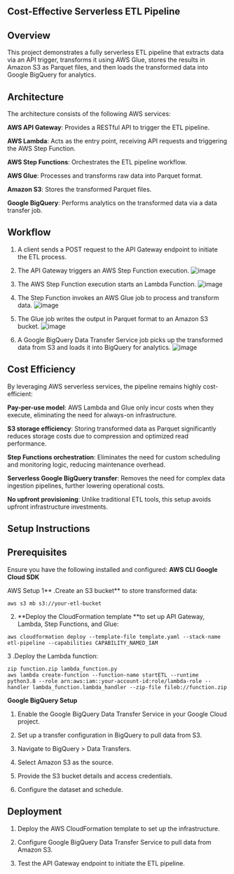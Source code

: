 ## Cost-Effective Serverless ETL Pipeline

## Overview
This project demonstrates a fully serverless ETL pipeline that extracts data via an API trigger, transforms it using AWS Glue, stores the results in Amazon S3 as Parquet files, and then loads the transformed data into Google BigQuery for analytics.

## Architecture

The architecture consists of the following AWS services:

**AWS API Gateway**: Provides a RESTful API to trigger the ETL pipeline.

**AWS Lambda**: Acts as the entry point, receiving API requests and triggering the AWS Step Function.

**AWS Step Functions**: Orchestrates the ETL pipeline workflow.

**AWS Glue**: Processes and transforms raw data into Parquet format.

**Amazon S3**: Stores the transformed Parquet files.

**Google BigQuery**: Performs analytics on the transformed data via a data transfer job.

## Workflow

1. A client sends a POST request to the API Gateway endpoint to initiate the ETL process.

2. The API Gateway triggers an AWS Step Function execution.
![image](https://github.com/user-attachments/assets/f837b4e3-e843-483a-9118-e9b7b4317af8)

3. The AWS Step Function execution starts an Lambda Function.
![image](https://github.com/user-attachments/assets/6094b15f-590c-437e-b60f-a313ea6fef2e)


4. The Step Function invokes an AWS Glue job to process and transform data.
![image](https://github.com/user-attachments/assets/fda9d338-02a6-491c-a6a9-56a53baaec1e)

5. The Glue job writes the output in Parquet format to an Amazon S3 bucket.
![image](https://github.com/user-attachments/assets/93df5c48-1fb1-4d82-a134-04003b1893ce)

6. A Google BigQuery Data Transfer Service job picks up the transformed data from S3 and loads it into BigQuery for analytics.
![image](https://github.com/user-attachments/assets/f03222f8-c83b-4928-bb99-5e74788dda77)


## Cost Efficiency
By leveraging AWS serverless services, the pipeline remains highly cost-efficient:

**Pay-per-use model**: AWS Lambda and Glue only incur costs when they execute, eliminating the need for always-on infrastructure.

**S3 storage efficiency**: Storing transformed data as Parquet significantly reduces storage costs due to compression and optimized read performance.

**Step Functions orchestration**: Eliminates the need for custom scheduling and monitoring logic, reducing maintenance overhead.

**Serverless Google BigQuery transfer**: Removes the need for complex data ingestion pipelines, further lowering operational costs.

**No upfront provisioning**: Unlike traditional ETL tools, this setup avoids upfront infrastructure investments.


## Setup Instructions

## Prerequisites
Ensure you have the following installed and configured:
**AWS CLI
Google Cloud SDK**

AWS Setup
1** .Create an S3 bucket** to store transformed data:
```
aws s3 mb s3://your-etl-bucket

```
2. **Deploy the CloudFormation template **to set up API Gateway, Lambda, Step Functions, and Glue:
```
aws cloudformation deploy --template-file template.yaml --stack-name etl-pipeline --capabilities CAPABILITY_NAMED_IAM

```
3 .Deploy the Lambda function:
```
zip function.zip lambda_function.py
aws lambda create-function --function-name startETL --runtime python3.8 --role arn:aws:iam::your-account-id:role/lambda-role --handler lambda_function.lambda_handler --zip-file fileb://function.zip
```

**Google BigQuery Setup**

1. Enable the Google BigQuery Data Transfer Service in your Google Cloud project.

2. Set up a transfer configuration in BigQuery to pull data from S3.

  1. Navigate to BigQuery > Data Transfers.
  
  2. Select Amazon S3 as the source.
  
  3. Provide the S3 bucket details and access credentials.
  
  4. Configure the dataset and schedule.


## Deployment

1. Deploy the AWS CloudFormation template to set up the infrastructure.

2. Configure Google BigQuery Data Transfer Service to pull data from Amazon S3.

3. Test the API Gateway endpoint to initiate the ETL pipeline.
  
